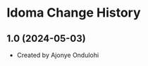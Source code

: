 Idoma Change History
====================

1.0 (2024-05-03)
----------------
* Created by Ajonye Ondulohi
